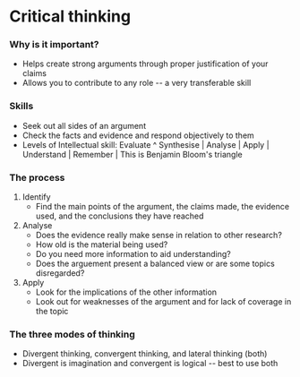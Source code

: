 # Critical thinking

### Why is it important?
* Helps create strong arguments through proper justification of your claims
* Allows you to contribute to any role -- a very transferable skill

### Skills
* Seek out all sides of an argument
* Check the facts and evidence and respond objectively to them
* Levels of Intellectual skill:
    Evaluate   ^
    Synthesise |
    Analyse    |
    Apply      |
    Understand |
    Remember   | 
This is Benjamin Bloom's triangle

### The process
1. Identify
    * Find the main points of the argument, the claims made, the evidence used, and the conclusions they have reached
2. Analyse
    * Does the evidence really make sense in relation to other research?
    * How old is the material being used?
    * Do you need more information to aid understanding?
    * Does the arguement present a balanced view or are some topics disregarded?
3. Apply
    * Look for the implications of the other information 
    * Look out for weaknesses of the argument and for lack of coverage in the topic

### The three modes of thinking
* Divergent thinking, convergent thinking, and lateral thinking (both)
* Divergent is imagination and convergent is logical -- best to use both